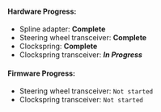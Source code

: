 #### Hardware Progress:

- Spline adapter: **Complete**
- Steering wheel transceiver: **Complete**
- Clockspring: **Complete**
- Clockspring transceiver: ***In Progress***

#### Firmware Progress:

- Steering wheel transceiver: `Not started`
- Clockspring transceiver: `Not started`
